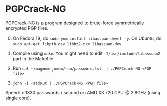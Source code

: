 PGPCrack-NG
===========

PGPCrack-NG is a program designed to brute-force symmetrically encrypted PGP files.

0. On Fedora 19, do ```sudo yum install libassuan-devel -y```. On Ubuntu, do ```sudo apt-get libpth-dev libbz2-dev libassuan-dev```.

1. Compile using ```make```. You might need to edit
   ```-I/usr/include/libassuan2``` part in the Makefile.

2. Run ```cat ~/magnum-jumbo/run/password.lst  | ./PGPCrack-NG <PGP file>```

3. ```john -i -stdout | ./PGPCrack-NG <PGP file>```

Speed: > 1330 passwords / second on AMD X3 720 CPU @ 2.8GHz (using single core).
